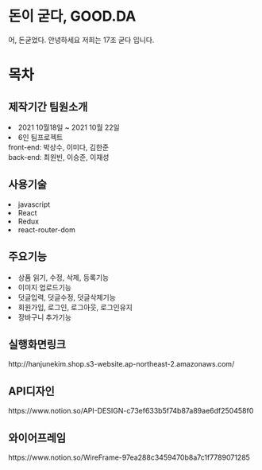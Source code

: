 # 돈이 굳다, GOOD.DA 
어, 돈굳었다. 안녕하세요 저희는 17조 굳다 입니다.

# 목차

<h2>제작기간 팀원소개</h2> 
<li> 2021 10월18일 ~ 2021 10월 22일</li> 
<li>6인 팀프로젝트<br>
  front-end: 박상수, 이미다, 김한준 <br> 
  back-end: 최원빈, 이승준, 이재성 <br>
<h2>사용기술</h2> 
<li>javascript</li> 
<li>React</li> 
<li>Redux</li> 
<li>react-router-dom</li>
<h2>주요기능</h2> 
<li>상품 읽기, 수정, 삭제, 등록기능</li>
<li>이미지 업로드기능</li>
<li>덧글입력, 덧글수정, 덧글삭제기능</li>
<li>회원가입, 로그인, 로그아웃, 로그인유지</li>
<li>장바구니 추가기능</li>
<h2>실행화면링크</h2>
http://hanjunekim.shop.s3-website.ap-northeast-2.amazonaws.com/
<h2>API디자인</h2> 
https://www.notion.so/API-DESIGN-c73ef633b5f74b87a89ae6df250458f0
<h2>와이어프레임</h2> 
https://www.notion.so/WireFrame-97ea288c3459470b8a7c1f7789071285 
